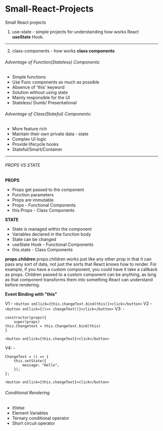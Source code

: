 # Small-React-Projects

Small React projects

1. use-state - simple projects for understanding how works React **useState** Hook.

---

2. class-components - how works **class components**

###### Adventage of Function(Stateless) Components:

-   Simple functions
-   Use Func components as much as possible
-   Absence of 'this' keyword
-   Solution without using state
-   Mainly responsible for the UI
-   Stateless/ Dumb/ Presentational

###### Adventage of Class(Stateful) Components:

-   More feature rich
-   Maintain their own private data - state
-   Complex UI logic
-   Provide lifecycle hooks
-   Stateful/Smart/Container

---

###### PROPS VS STATE

**PROPS**

-   Props get passed to the component
-   Function parameters
-   Props are immutable
-   Props - Functional Components
-   this.Props - Class Components

**STATE**

-   State is managed within the component
-   Variables declared in the function body
-   State can be changed
-   useState Hook - Functional Components
-   this.state - Class Components

**props.children**
props.children works just like any other prop in that it can pass any sort of data, not just the sorts that React knows how to render. For example, if you have a custom component, you could have it take a callback as props.
Children passed to a custom component can be anything, as long as that component transforms them into something React can understand before rendering.

**Event Binding with "this"**

V1 - `<button onClick={this.changeText.bind(this)}>click</button>`
V2 - `<button onClick={()=> changeText()}>click</button>`
V3: -

```
constructor(props){
    super(props)
this.Changetext = this.Changetext.bind(this)
}

<button onClick={this.changeText}>click</button>
```

V4: -

```
ChangeText = () => {
    this.setState({
        message: "Hello",
    });
};

<button onClick={this.changeText}>click</button>
```

###### Conditional Rendering

-   if/else
-   Element Variables
-   Ternary conditional operator
-   Short circuit operator
